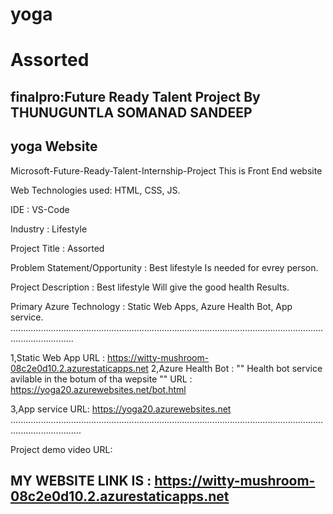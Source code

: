 # yoga
# Assorted
## finalpro:Future Ready Talent Project By THUNUGUNTLA SOMANAD SANDEEP
##  yoga Website

Microsoft-Future-Ready-Talent-Internship-Project This is Front End website

Web Technologies used: HTML, CSS, JS.

IDE           : VS-Code

Industry      : Lifestyle

Project Title : Assorted

Problem Statement/Opportunity : Best  lifestyle Is needed for evrey person.

Project Description           :  Best lifestyle  Will give the good health Results.

Primary Azure Technology      :  Static Web Apps, Azure Health Bot, App service.
.....................................................................................................................................................

1,Static Web App URL :  https://witty-mushroom-08c2e0d10.2.azurestaticapps.net
2,Azure Health Bot : "" Health bot service avilable in the botum of tha wepsite "" URL :  https://yoga20.azurewebsites.net/bot.html

3,App service URL: https://yoga20.azurewebsites.net
........................................................................................................................................................

Project demo video URL: 

## MY WEBSITE LINK IS : https://witty-mushroom-08c2e0d10.2.azurestaticapps.net
